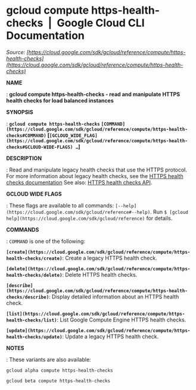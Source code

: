 # gcloud compute https-health-checks  |  Google Cloud CLI Documentation

*Source: [https://cloud.google.com/sdk/gcloud/reference/compute/https-health-checks](https://cloud.google.com/sdk/gcloud/reference/compute/https-health-checks)*

**NAME**

: **gcloud compute https-health-checks - read and manipulate HTTPS health checks for load balanced instances**

**SYNOPSIS**

: **`gcloud compute https-health-checks` `[COMMAND](https://cloud.google.com/sdk/gcloud/reference/compute/https-health-checks#COMMAND)` [`[GCLOUD_WIDE_FLAG](https://cloud.google.com/sdk/gcloud/reference/compute/https-health-checks#GCLOUD-WIDE-FLAGS) …`]**

**DESCRIPTION**

: Read and manipulate legacy health checks that use the HTTPS protocol.
For more information about legacy health checks, see the [HTTPS
health checks documentation](https://cloud.google.com/load-balancing/docs/health-checks#legacy-health-checks)
See also: [HTTPS
health checks API](https://cloud.google.com/compute/docs/reference/rest/v1/httpsHealthChecks).

**GCLOUD WIDE FLAGS**

: These flags are available to all commands: `[--help](https://cloud.google.com/sdk/gcloud/reference#--help)`.
Run `$ [gcloud help](https://cloud.google.com/sdk/gcloud/reference)` for details.

**COMMANDS**

: ``COMMAND`` is one of the following:

**`[create](https://cloud.google.com/sdk/gcloud/reference/compute/https-health-checks/create)`**:
Create a legacy HTTPS health check.

**`[delete](https://cloud.google.com/sdk/gcloud/reference/compute/https-health-checks/delete)`**:
Delete HTTPS health checks.

**`[describe](https://cloud.google.com/sdk/gcloud/reference/compute/https-health-checks/describe)`**:
Display detailed information about an HTTPS health check.

**`[list](https://cloud.google.com/sdk/gcloud/reference/compute/https-health-checks/list)`**:
List Google Compute Engine HTTPS health checks.

**`[update](https://cloud.google.com/sdk/gcloud/reference/compute/https-health-checks/update)`**:
Update a legacy HTTPS health check.

**NOTES**

: These variants are also available:

```
gcloud alpha compute https-health-checks
```

```
gcloud beta compute https-health-checks
```
